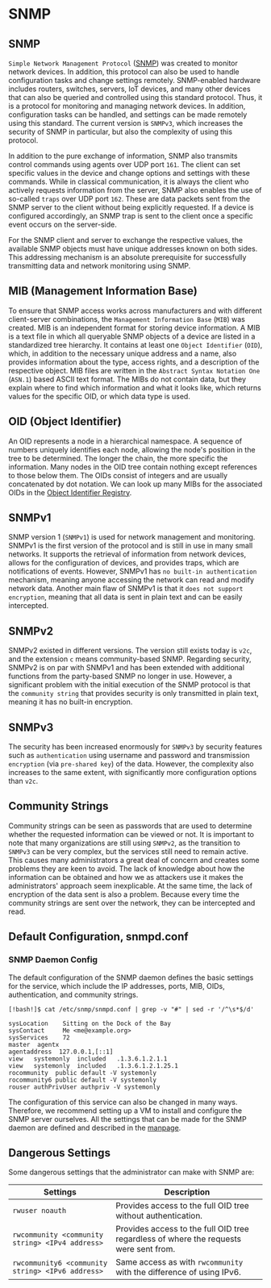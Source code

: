 # SNMP

## SNMP

`Simple Network Management Protocol` ([SNMP](https://datatracker.ietf.org/doc/html/rfc1157)) was created to monitor network devices. In addition, this protocol can also be used to handle configuration tasks and change settings remotely. SNMP-enabled hardware includes routers, switches, servers, IoT devices, and many other devices that can also be queried and controlled using this standard protocol. Thus, it is a protocol for monitoring and managing network devices. In addition, configuration tasks can be handled, and settings can be made remotely using this standard. The current version is `SNMPv3`, which increases the security of SNMP in particular, but also the complexity of using this protocol.

In addition to the pure exchange of information, SNMP also transmits control commands using agents over UDP port `161`. The client can set specific values in the device and change options and settings with these commands. While in classical communication, it is always the client who actively requests information from the server, SNMP also enables the use of so-called `traps` over UDP port `162`. These are data packets sent from the SNMP server to the client without being explicitly requested. If a device is configured accordingly, an SNMP trap is sent to the client once a specific event occurs on the server-side.

For the SNMP client and server to exchange the respective values, the available SNMP objects must have unique addresses known on both sides. This addressing mechanism is an absolute prerequisite for successfully transmitting data and network monitoring using SNMP.

## MIB (Management Information Base)

To ensure that SNMP access works across manufacturers and with different client-server combinations, the `Management Information Base` (`MIB`) was created. MIB is an independent format for storing device information. A MIB is a text file in which all queryable SNMP objects of a device are listed in a standardized tree hierarchy. It contains at least one `Object Identifier` (`OID`), which, in addition to the necessary unique address and a name, also provides information about the type, access rights, and a description of the respective object. MIB files are written in the `Abstract Syntax Notation One` (`ASN.1`) based ASCII text format. The MIBs do not contain data, but they explain where to find which information and what it looks like, which returns values for the specific OID, or which data type is used.

## OID (Object Identifier)

An OID represents a node in a hierarchical namespace. A sequence of numbers uniquely identifies each node, allowing the node's position in the tree to be determined. The longer the chain, the more specific the information. Many nodes in the OID tree contain nothing except references to those below them. The OIDs consist of integers and are usually concatenated by dot notation. We can look up many MIBs for the associated OIDs in the [Object Identifier Registry](https://www.alvestrand.no/objectid/).

## SNMPv1

SNMP version 1 (`SNMPv1`) is used for network management and monitoring. SNMPv1 is the first version of the protocol and is still in use in many small networks. It supports the retrieval of information from network devices, allows for the configuration of devices, and provides traps, which are notifications of events. However, SNMPv1 has `no built-in authentication` mechanism, meaning anyone accessing the network can read and modify network data. Another main flaw of SNMPv1 is that it `does not support encryption`, meaning that all data is sent in plain text and can be easily intercepted.

## SNMPv2

SNMPv2 existed in different versions. The version still exists today is `v2c`, and the extension `c` means community-based SNMP. Regarding security, SNMPv2 is on par with SNMPv1 and has been extended with additional functions from the party-based SNMP no longer in use. However, a significant problem with the initial execution of the SNMP protocol is that the `community string` that provides security is only transmitted in plain text, meaning it has no built-in encryption.

## SNMPv3

The security has been increased enormously for `SNMPv3` by security features such as `authentication` using username and password and transmission `encryption` (via `pre-shared key`) of the data. However, the complexity also increases to the same extent, with significantly more configuration options than `v2c`.

## Community Strings

Community strings can be seen as passwords that are used to determine whether the requested information can be viewed or not. It is important to note that many organizations are still using `SNMPv2`, as the transition to `SNMPv3` can be very complex, but the services still need to remain active. This causes many administrators a great deal of concern and creates some problems they are keen to avoid. The lack of knowledge about how the information can be obtained and how we as attackers use it makes the administrators' approach seem inexplicable. At the same time, the lack of encryption of the data sent is also a problem. Because every time the community strings are sent over the network, they can be intercepted and read.

## Default Configuration, snmpd.conf

### **SNMP Daemon Config**

The default configuration of the SNMP daemon defines the basic settings for the service, which include the IP addresses, ports, MIB, OIDs, authentication, and community strings.

```shell-session
[!bash!]$ cat /etc/snmp/snmpd.conf | grep -v "#" | sed -r '/^\s*$/d'

sysLocation    Sitting on the Dock of the Bay
sysContact     Me <me@example.org>
sysServices    72
master  agentx
agentaddress  127.0.0.1,[::1]
view   systemonly  included   .1.3.6.1.2.1.1
view   systemonly  included   .1.3.6.1.2.1.25.1
rocommunity  public default -V systemonly
rocommunity6 public default -V systemonly
rouser authPrivUser authpriv -V systemonly
```

The configuration of this service can also be changed in many ways. Therefore, we recommend setting up a VM to install and configure the SNMP server ourselves. All the settings that can be made for the SNMP daemon are defined and described in the [manpage](http://www.net-snmp.org/docs/man/snmpd.conf.html).

## Dangerous Settings

Some dangerous settings that the administrator can make with SNMP are:

| **Settings**                                     | **Description**                                                                       |
| ------------------------------------------------ | ------------------------------------------------------------------------------------- |
| `rwuser noauth`                                  | Provides access to the full OID tree without authentication.                          |
| `rwcommunity <community string> <IPv4 address>`  | Provides access to the full OID tree regardless of where the requests were sent from. |
| `rwcommunity6 <community string> <IPv6 address>` | Same access as with `rwcommunity` with the difference of using IPv6.                  |
